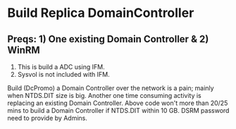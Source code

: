 # Build Replica DomainController
## Preqs: 1) One existing Domain Controller & 2) WinRM 
1. This is build a ADC using IFM.
2. Sysvol is not included with IFM. 

Build (DcPromo) a Domain Controller over the network is a pain; mainly when NTDS.DIT size is big. Another one time consuming activity is replacing an existing Domain Controller.
Above code won't more than 20/25 mins to build a Domain Controller if NTDS.DIT within 10 GB. DSRM password need to provide by Admins.
